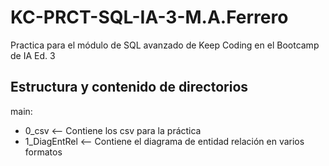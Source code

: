 # KC-PRCT-SQL-IA-3-M.A.Ferrero
Practica para el módulo de SQL avanzado de Keep Coding en el Bootcamp de IA Ed. 3


## Estructura y contenido de directorios
main:
* 0_csv           <-- Contiene los csv para la práctica
* 1_DiagEntRel    <-- Contiene el diagrama de entidad relación en varios formatos